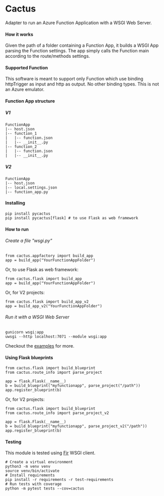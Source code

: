 # Cactus
Adapter to run an Azure Function Application with a WSGI Web Server.

#### How it works
Given the path of a folder containing a Function App, it builds a WSGI App parsing the Function settings. The app simply calls the Function main according to the route/methods settings.

#### Supported Function
This software is meant to support only Function which use binding httpTrigger as input and http as output. No other binding types. This is not an Azure emulator.

#### Function App structure
##### V1
```
FunctionApp
|-- host.json
|-- function_1
|	|-- function.json
|	|-- __init__.py
|-- function_2
|	|-- function.json
|	|-- __init__.py
```
##### V2
```
FunctionApp
|-- host.json
|-- local.settings.json
|-- function_app.py
```

#### Installing
```
pip install pycactus
pip install pycactus[flask] # to use Flask as web framework
```

#### How to run

###### Create a file "wsgi.py"
```
from cactus.appfactory import build_app
app = build_app("YourFunctionAppFolder")
```
Or, to use Flask as web framework:
```
from cactus.flask import build_app
app = build_app("YourFunctionAppFolder")
```
Or, for V2 projects:
```
from cactus.flask import build_app_v2
app = build_app_v2("YourFunctionAppFolder")
```
###### Run it with a WSGI Web Server
```
gunicorn wsgi:app
uwsgi --http localhost:7071 --module wsgi:app
```
Checkout the [examples](https://github.com/Claudjos/cactus/tree/main/examples) for more.

#### Using Flask blueprints
```
from cactus.flask import build_blueprint
from cactus.route_info import parse_project

app = flask.Flask(__name__)
b = build_blueprint("myfunctionapp", parse_project("/path"))
app.register_blueprint(b)
```
Or, for V2 projects:
```
from cactus.flask import build_blueprint
from cactus.route_info import parse_project_v2

app = flask.Flask(__name__)
b = build_blueprint("myfunctionapp", parse_project_v2("/path"))
app.register_blueprint(b)
```

#### Testing
This module is tested using [Fir](https://pypi.org/project/pyfir/) WSGI client.
```
# Create a virtual environment 
python3 -m venv venv
source venv/bin/activate
# Install requirements
pip install -r requirements -r test-requirements
# Run tests with coverage
python -m pytest tests --cov=cactus
```
